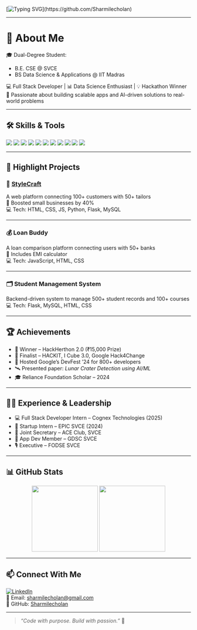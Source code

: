 <!-- Typing animation header -->
[![Typing SVG](https://readme-typing-svg.herokuapp.com?font=Fira+Code&pause=1000&color=F76B9A&width=600&lines=Hi+I'm+S.+Sharmile+%F0%9F%91%8B;Software+Developer+%7C+Data+Scientist+%7C+Hackathon+Winner;Building+real-world+solutions+with+tech!)](https://github.com/Sharmilecholan)

---

# 💫 About Me

🎓 Dual-Degree Student:  
- B.E. CSE @ SVCE  
- BS Data Science & Applications @ IIT Madras  

💻 Full Stack Developer | 📊 Data Science Enthusiast | 💡 Hackathon Winner  
🚀 Passionate about building scalable apps and AI-driven solutions to real-world problems

---

## 🛠️ Skills & Tools

<p align="left">
  <img src="https://img.shields.io/badge/Java-ED8B00?style=for-the-badge&logo=java&logoColor=white"/>
  <img src="https://img.shields.io/badge/Python-3776AB?style=for-the-badge&logo=python&logoColor=white"/>
  <img src="https://img.shields.io/badge/JavaScript-F7DF1E?style=for-the-badge&logo=javascript&logoColor=black"/>
  <img src="https://img.shields.io/badge/C++-00599C?style=for-the-badge&logo=c%2B%2B&logoColor=white"/>
  <img src="https://img.shields.io/badge/HTML-E34F26?style=for-the-badge&logo=html5&logoColor=white"/>
  <img src="https://img.shields.io/badge/CSS-1572B6?style=for-the-badge&logo=css3&logoColor=white"/>
  <img src="https://img.shields.io/badge/MySQL-00000F?style=for-the-badge&logo=mysql&logoColor=white"/>
  <img src="https://img.shields.io/badge/Flask-000000?style=for-the-badge&logo=flask&logoColor=white"/>
  <img src="https://img.shields.io/badge/FastAPI-009688?style=for-the-badge&logo=fastapi&logoColor=white"/>
  <img src="https://img.shields.io/badge/Git-F05032?style=for-the-badge&logo=git&logoColor=white"/>
  <img src="https://img.shields.io/badge/PowerBI-F2C811?style=for-the-badge&logo=powerbi&logoColor=black"/>
</p>

---

## 🚀 Highlight Projects

### 🎨 [StyleCraft](https://github.com/Sharmilecholan)
A web platform connecting 100+ customers with 50+ tailors  
🧵 Boosted small businesses by 40%  
💻 Tech: HTML, CSS, JS, Python, Flask, MySQL

---

### 💰 Loan Buddy  
A loan comparison platform connecting users with 50+ banks  
🧮 Includes EMI calculator  
💻 Tech: JavaScript, HTML, CSS

---

### 🗂️ Student Management System  
Backend-driven system to manage 500+ student records and 100+ courses  
💻 Tech: Flask, MySQL, HTML, CSS

---

## 🏆 Achievements

- 🥇 Winner – HackHerthon 2.0 (₹15,000 Prize)
- 🧪 Finalist – HACKIT, I Cube 3.0, Google Hack4Change
- 🎤 Hosted Google’s DevFest ’24 for 800+ developers
- 🛰️ Presented paper: *Lunar Crater Detection using AI/ML*
- 🎓 Reliance Foundation Scholar – 2024

---

## 🧑‍💼 Experience & Leadership

- 💻 Full Stack Developer Intern – Cognex Technologies (2025)
- 🚀 Startup Intern – EPIC SVCE (2024)
- 🤝 Joint Secretary – ACE Club, SVCE
- 📱 App Dev Member – GDSC SVCE
- 🎙️ Executive – FODSE SVCE

---

## 📊 GitHub Stats

<p align="center">
  <img src="https://github-readme-stats.vercel.app/api?username=Sharmilecholan&show_icons=true&theme=radical" height="180"/>
  <img src="https://github-readme-stats.vercel.app/api/top-langs/?username=Sharmilecholan&layout=compact&theme=radical" height="180"/>
</p>

---

## 📫 Connect With Me

[![LinkedIn](https://img.shields.io/badge/-LinkedIn-blue?style=for-the-badge&logo=linkedin&logoColor=white)](https://linkedin.com/in/s-sharmile)  
📧 Email: sharmilecholan@gmail.com  
📍 GitHub: [Sharmilecholan](https://github.com/Sharmilecholan)

---


> *“Code with purpose. Build with passion.”* 💙
